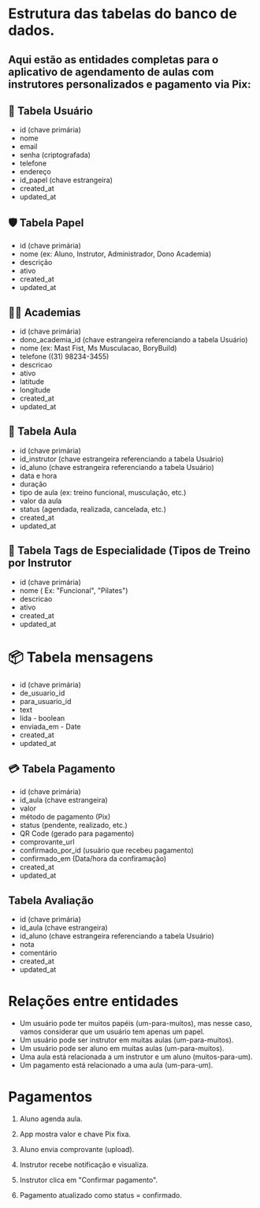 # Estrutura das tabelas do banco de dados.

## Aqui estão as entidades completas para o aplicativo de agendamento de aulas com instrutores personalizados e pagamento via Pix:

## 📌 Tabela Usuário

- id (chave primária)
- nome
- email
- senha (criptografada)
- telefone
- endereço
- id_papel (chave estrangeira)
- created_at
- updated_at

## 🛡 Tabela Papel

- id (chave primária)
- nome (ex: Aluno, Instrutor, Administrador, Dono Academia)
- descrição
- ativo
- created_at
- updated_at

## 🏋️‍♂️ Academias

- id (chave primária)
- dono_academia_id (chave estrangeira referenciando a tabela Usuário)
- nome (ex: Mast Fist, Ms Musculacao, BoryBuild)
- telefone ((31) 98234-3455)
- descricao
- ativo
- latitude
- longitude
- created_at
- updated_at

## 📆 Tabela Aula

- id (chave primária)
- id_instrutor (chave estrangeira referenciando a tabela Usuário)
- id_aluno (chave estrangeira referenciando a tabela Usuário)
- data e hora
- duração
- tipo de aula (ex: treino funcional, musculação, etc.)
- valor da aula
- status (agendada, realizada, cancelada, etc.)
- created_at
- updated_at

## 🔖 Tabela Tags de Especialidade (Tipos de Treino por Instrutor

- id (chave primária)
- nome ( Ex: "Funcional", "Pilates")
- descricao
- ativo
- created_at
- updated_at

# 📦 Tabela mensagens

- id (chave primária)
- de_usuario_id
- para_usuario_id
- text
- lida - boolean
- enviada_em - Date
- created_at
- updated_at

## 💳 Tabela Pagamento

- id (chave primária)
- id_aula (chave estrangeira)
- valor
- método de pagamento (Pix)
- status (pendente, realizado, etc.)
- QR Code (gerado para pagamento)
- comprovante_url
- confirmado_por_id (usuário que recebeu pagamento)
- confirmado_em (Data/hora da confiramação)
- created_at
- updated_at

## Tabela Avaliação

- id (chave primária)
- id_aula (chave estrangeira)
- id_aluno (chave estrangeira referenciando a tabela Usuário)
- nota
- comentário
- created_at
- updated_at

# Relações entre entidades

- Um usuário pode ter muitos papéis (um-para-muitos), mas nesse caso, vamos considerar que um usuário tem apenas um papel.
- Um usuário pode ser instrutor em muitas aulas (um-para-muitos).
- Um usuário pode ser aluno em muitas aulas (um-para-muitos).
- Uma aula está relacionada a um instrutor e um aluno (muitos-para-um).
- Um pagamento está relacionado a uma aula (um-para-um).

# Pagamentos

1. Aluno agenda aula.

2. App mostra valor e chave Pix fixa.

3. Aluno envia comprovante (upload).

4. Instrutor recebe notificação e visualiza.

5. Instrutor clica em "Confirmar pagamento".

6. Pagamento atualizado como status = confirmado.
